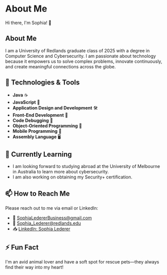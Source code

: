 # About Me

Hi there, I'm Sophia! 👋

## About Me

I am a University of Redlands graduate class of 2025 with a degree in Computer Science and Cybersecurity. I am passionate about technology because it empowers us to solve complex problems, innovate continuously, and create meaningful connections across the globe.

## 🔧 Technologies & Tools

- **Java** ☕
- **JavaScript** 📜
- **Application Design and Development** 🛠️
- **Front-End Development** 🎨
- **Code Debugging** 🐛
- **Object-Oriented Programming** 🧩
- **Mobile Programming** 📱
- **Assembly Language** 🖥️

## 🌱 Currently Learning

- I am looking forward to studying abroad at the University of Melbourne in Australia to learn more about cybersecurity.
- I am also working on obtaining my Security+ certification.

## 📫 How to Reach Me

Please reach out to me via email or LinkedIn:
- 📧 [SophiaLedererBusiness@gmail.com](mailto:SophiaLedererBusiness@gmail.com)
- 📧 [Sophia_Lederer@redlands.edu](mailto:Sophia_Lederer@redlands.edu)
- 📥 [LinkedIn: Sophia Lederer](https://www.linkedin.com/in/sophia-lederer/)

## ⚡ Fun Fact

I'm an avid animal lover and have a soft spot for rescue pets—they always find their way into my heart!
